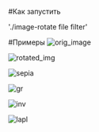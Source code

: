 #Как запустить 

'./image-rotate file filter'

#Примеры 
![orig_image](https://gitlab.se.ifmo.ru/_jovan/assignment-image-rotation/-/blob/linux-branch/i24.bmp)

![rotated_img](https://gitlab.se.ifmo.ru/_jovan/assignment-image-rotation/-/blob/linux-branch/results/out.bmp)

![sepia](https://gitlab.se.ifmo.ru/_jovan/assignment-image-rotation/-/blob/linux-branch/results/out_sepia.bmp)

![gr](https://gitlab.se.ifmo.ru/_jovan/assignment-image-rotation/-/blob/linux-branch/results/out_grayscale.bmp)

![inv](https://gitlab.se.ifmo.ru/_jovan/assignment-image-rotation/-/blob/linux-branch/results/out_inverse.bmp)

![lapl](https://gitlab.se.ifmo.ru/_jovan/assignment-image-rotation/-/blob/linux-branch/results/out_laplassian.bmp)
